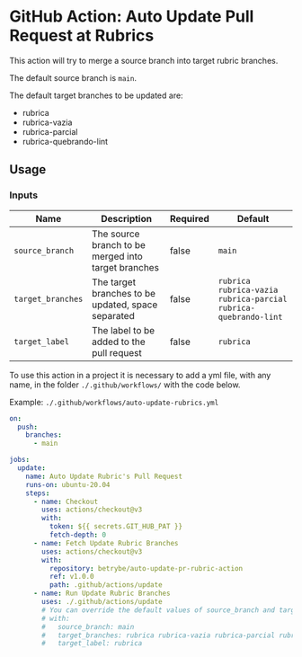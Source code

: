 # GitHub Action: Auto Update Pull Request at Rubrics

This action will try to merge a source branch into target rubric branches.

The default source branch is `main`.

The default target branches to be updated are:

- rubrica
- rubrica-vazia
- rubrica-parcial
- rubrica-quebrando-lint

## Usage

### Inputs

| Name | Description | Required | Default |
| --- | --- | --- | --- |
| `source_branch` | The source branch to be merged into target branches | false | `main` |
| `target_branches` | The target branches to be updated, space separated | false | `rubrica rubrica-vazia rubrica-parcial rubrica-quebrando-lint` |
| `target_label` | The label to be added to the pull request | false | `rubrica` |

To use this action in a project it is necessary to add a yml file, with any name, in the folder `./.github/workflows/` with the code below.

Example: `./.github/workflows/auto-update-rubrics.yml`

```yaml
on:
  push:
    branches:
      - main

jobs:
  update:
    name: Auto Update Rubric's Pull Request
    runs-on: ubuntu-20.04
    steps:
      - name: Checkout
        uses: actions/checkout@v3
        with:
          token: ${{ secrets.GIT_HUB_PAT }}
          fetch-depth: 0
      - name: Fetch Update Rubric Branches
        uses: actions/checkout@v3
        with:
          repository: betrybe/auto-update-pr-rubric-action
          ref: v1.0.0
          path: .github/actions/update
      - name: Run Update Rubric Branches
        uses: ./.github/actions/update
        # You can override the default values of source_branch and target_branches
        # with:
        #   source_branch: main
        #   target_branches: rubrica rubrica-vazia rubrica-parcial rubrica-quebrando-lint
        #   target_label: rubrica
```
